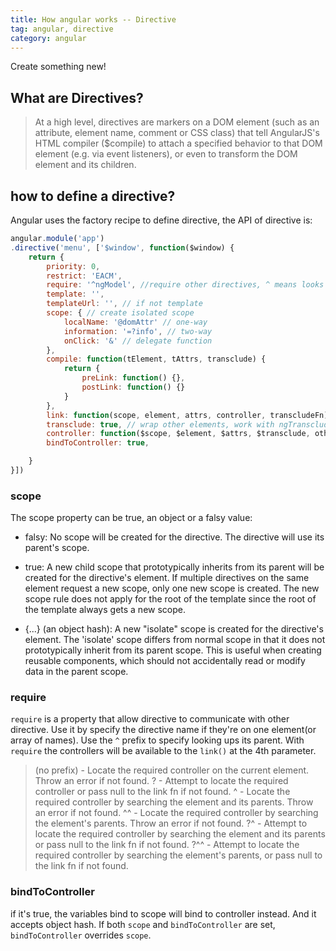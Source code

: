 ```yaml
---
title: How angular works -- Directive
tag: angular, directive
category: angular
---
```


<p class="lead">
    Create something new!
</p>

## What are Directives?

>At a high level, directives are markers on a DOM element (such as an attribute, element name, comment or CSS class) that tell AngularJS's HTML compiler ($compile) to attach a specified behavior to that DOM element (e.g. via event listeners), or even to transform the DOM element and its children.

## how to define a directive?
 
Angular uses the factory recipe to define directive, the API of directive is:

```javascript
angular.module('app')
.directive('menu', ['$window', function($window) {
    return {
        priority: 0,
        restrict: 'EACM',
        require: '^ngModel', //require other directives, ^ means looks in parents
        template: '',
        templateUrl: '', // if not template
        scope: { // create isolated scope
            localName: '@domAttr' // one-way
            information: '=?info', // two-way
            onClick: '&' // delegate function
        },
        compile: function(tElement, tAttrs, transclude) {
            return {
                preLink: function() {},
                postLink: function() {}
            }
        }, 
        link: function(scope, element, attrs, controller, transcludeFn) {},
        transclude: true, // wrap other elements, work with ngTransclude directive
        controller: function($scope, $element, $attrs, $transclude, otherInjectables) {},
        bindToController: true,

    }
}])

```

### scope

The scope property can be true, an object or a falsy value:

* falsy: No scope will be created for the directive. The directive will use its parent's scope.

* true: A new child scope that prototypically inherits from its parent will be created for the directive's element. If multiple directives on the same element request a new scope, only one new scope is created. The new scope rule does not apply for the root of the template since the root of the template always gets a new scope.

* {...} (an object hash): A new "isolate" scope is created for the directive's element. The 'isolate' scope differs from normal scope in that it does not prototypically inherit from its parent scope. This is useful when creating reusable components, which should not accidentally read or modify data in the parent scope.

### require

`require` is a property that allow directive to communicate with other directive. Use it by specify the directive name if they're on one element(or array of names). Use the `^` prefix to specify looking ups its parent. With `require` the controllers will be available to the `link()` at the 4th parameter.

>(no prefix) - Locate the required controller on the current element. Throw an error if not found.
? - Attempt to locate the required controller or pass null to the link fn if not found.
^ - Locate the required controller by searching the element and its parents. Throw an error if not found.
^^ - Locate the required controller by searching the element's parents. Throw an error if not found.
?^ - Attempt to locate the required controller by searching the element and its parents or pass null to the link fn if not found.
?^^ - Attempt to locate the required controller by searching the element's parents, or pass null to the link fn if not found.

### bindToController

if it's true, the variables bind to scope will bind to controller instead. And it accepts object hash. If both `scope` and `bindToController` are set, `bindToController` overrides `scope`.
















